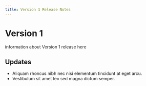 ```yaml
---
title: Version 1 Release Notes
---
```

# Version 1

information about Version 1 release here

## Updates

- Aliquam rhoncus nibh nec nisi elementum tincidunt at eget arcu.
- Vestibulum sit amet leo sed magna dictum semper.